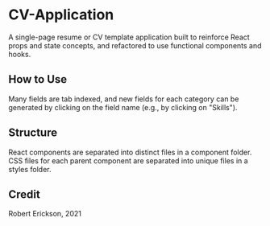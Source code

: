 # CV-Application

A single-page resume or CV template application built to reinforce React props and state concepts, and refactored to use functional components and hooks.

## How to Use

Many fields are tab indexed, and new fields for each category can be generated by clicking on the field name (e.g., by clicking on "Skills").

## Structure

React components are separated into distinct files in a component folder. CSS files for each parent component are separated into unique files in a styles folder.

## Credit

Robert Erickson, 2021
